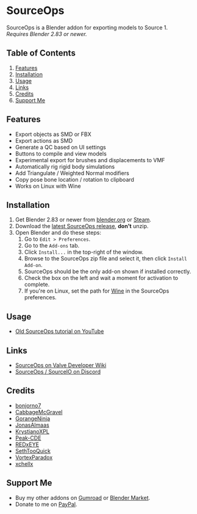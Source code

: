 # SourceOps
SourceOps is a Blender addon for exporting models to Source 1. \
*Requires Blender 2.83 or newer.*

## Table of Contents
1. [Features](#features)
2. [Installation](#installation)
3. [Usage](#usage)
4. [Links](#links)
4. [Credits](#credits)
5. [Support Me](#support-me)

## Features
- Export objects as SMD or FBX
- Export actions as SMD
- Generate a QC based on UI settings
- Buttons to compile and view models
- Experimental export for brushes and displacements to VMF
- Automatically rig rigid body simulations
- Add Triangulate / Weighted Normal modifiers
- Copy pose bone location / rotation to clipboard
- Works on Linux with Wine

## Installation
1. Get Blender 2.83 or newer from [blender.org](https://www.blender.org/download) or [Steam](https://store.steampowered.com/app/365670/Blender).
2. Download the [latest SourceOps release](https://github.com/bonjorno7/SourceOps/releases), **don't** unzip.
3. Open Blender and do these steps:
    1. Go to `Edit > Preferences`.
    2. Go to the `Add-ons` tab.
    3. Click `Install...` in the top-right of the window.
    4. Browse to the SourceOps zip file and select it, then click `Install Add-on`.
    5. SourceOps should be the only add-on shown if installed correctly.
    6. Check the box on the left and wait a moment for activation to complete.
    7. If you're on Linux, set the path for [Wine](https://www.winehq.org) in the SourceOps preferences.

## Usage
- [Old SourceOps tutorial on YouTube](https://www.youtube.com/watch?v=kRCIWQZywMs)

## Links
- [SourceOps on Valve Developer Wiki](https://developer.valvesoftware.com/wiki/SourceOps)
- [SourceOps / SourceIO on Discord](https://discord.gg/N35zhHm)

## Credits
- [bonjorno7](https://github.com/bonjorno7/SourceOps)
- [CabbageMcGravel](https://github.com/CabbageMcGravel)
- [GorangeNinja](https://github.com/GorangeNinja)
- [JonasAlmaas](https://github.com/JonasAlmaas)
- [KrystianoXPL](https://github.com/KrystianoXPL)
- [Peak-CDE](https://github.com/Peak-CDE)
- [REDxEYE](https://github.com/REDxEYE)
- [SethTooQuick](https://github.com/SethTooQuick)
- [VortexParadox](https://github.com/VortexParadox)
- [xchellx](https://github.com/xchellx)

## Support Me
- Buy my other addons on [Gumroad](https://bonjorno7.gumroad.com) or [Blender Market](https://blendermarket.com/creators/bonjorno7).
- Donate to me on [PayPal](https://www.paypal.com/cgi-bin/webscr?cmd=_s-xclick&hosted_button_id=43R2CKWLJZ78S).
